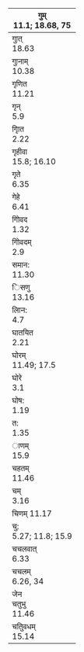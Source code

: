 | गुम्<br/>11.1; 18.68, 75 |
| ------------------------ |
| गुात्<br/>18.63          |
| गुानाम्<br/>10.38        |
| गृणित<br/>11.21          |
| गृन्<br/>5.9             |
| गृाित<br/>2.22           |
| गृहीवा<br/>15.8; 16.10   |
| गृते<br/>6.35            |
| गेहे<br/>6.41            |
| गोिवद<br/>1.32           |
| गोिवदम्<br/>2.9          |
| समान:<br/>11.30          |
| िसणु<br/>13.16           |
| लािन:<br/>4.7            |
| घातयित<br/>2.21          |
| घोरम्<br/>11.49; 17.5    |
| घोरे<br/>3.1             |
| घोष:<br/>1.19            |
| त:<br/>1.35              |
| ाणम्<br/>15.9            |
| चहतम्<br/>11.46          |
| चम्<br/>3.16             |
| चिणम् 11.17              |
| चु:<br/>5.27; 11.8; 15.9 |
| चचलवात्<br/>6.33         |
| चचलम्<br/>6.26, 34       |
| जेन<br/>चतुभु<br/>11.46  |
| चतुिवधम्<br/>15.14       |
